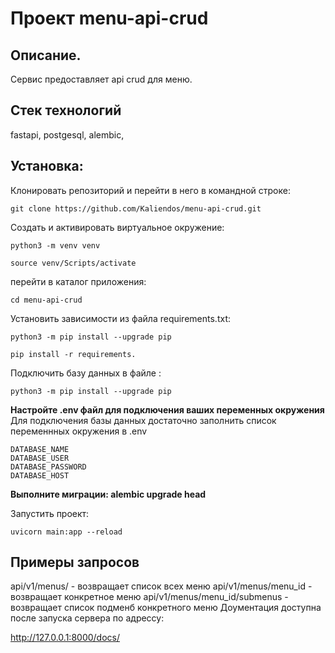 # Проект menu-api-crud

## **Описание**. 
 
Сервис предоставляет api crud для меню.

## **Стек технологий**
fastapi, postgesql, alembic, 


## **Установка**:

Клонировать репозиторий и перейти в него в командной строке:

```
git clone https://github.com/Kaliendos/menu-api-crud.git
```


Cоздать и активировать виртуальное окружение:

```
python3 -m venv venv
```

```
source venv/Scripts/activate
```

перейти в каталог приложения:
```
cd menu-api-crud
```

Установить зависимости из файла requirements.txt:

```
python3 -m pip install --upgrade pip
```

```
pip install -r requirements.
```

Подключить базу данных в файле :

```
python3 -m pip install --upgrade pip
```
**Настройте .env файл для подключения ваших переменных окружения**
Для подключения базы данных достаточно заполнить список переменнных окружения в .env
```
DATABASE_NAME
DATABASE_USER
DATABASE_PASSWORD
DATABASE_HOST
```
**Выполните миграции: alembic upgrade head**

Запустить проект:

```
uvicorn main:app --reload

```




## **Примеры запросов**
api/v1/menus/ - возвращает список всех меню 
api/v1/menus/menu_id - возвращает конкретное меню
api/v1/menus/menu_id/submenus - возвращает список подменб конкретного меню
Доументация доступна после запуска сервера по адрессу:

http://127.0.0.1:8000/docs/
